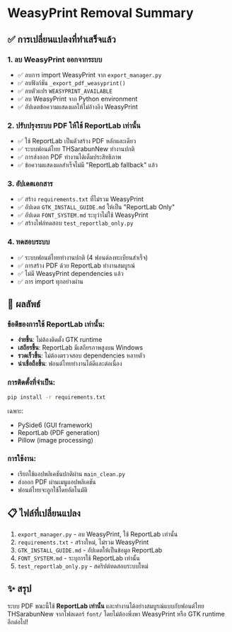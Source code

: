 # WeasyPrint Removal Summary

## ✅ การเปลี่ยนแปลงที่ทำเสร็จแล้ว

### 1. ลบ WeasyPrint ออกจากระบบ
- ✅ ลบการ import WeasyPrint จาก `export_manager.py`
- ✅ ลบฟังก์ชัน `_export_pdf_weasyprint()`
- ✅ ลบตัวแปร `WEASYPRINT_AVAILABLE`
- ✅ ลบ WeasyPrint จาก Python environment
- ✅ อัปเดตข้อความแสดงผลให้ไม่อ้างอิง WeasyPrint

### 2. ปรับปรุงระบบ PDF ให้ใช้ ReportLab เท่านั้น
- ✅ ใช้ ReportLab เป็นตัวสร้าง PDF หลักและเดียว
- ✅ ระบบฟอนต์ไทย THSarabunNew ทำงานปกติ
- ✅ การส่งออก PDF ทำงานได้เต็มประสิทธิภาพ
- ✅ ข้อความแสดงผลสำเร็จไม่มี "ReportLab fallback" แล้ว

### 3. อัปเดตเอกสาร
- ✅ สร้าง `requirements.txt` ที่ไม่รวม WeasyPrint
- ✅ อัปเดต `GTK_INSTALL_GUIDE.md` ให้เป็น "ReportLab Only"
- ✅ อัปเดต `FONT_SYSTEM.md` ระบุว่าไม่ใช้ WeasyPrint
- ✅ สร้างไฟล์ทดสอบ `test_reportlab_only.py`

### 4. ทดสอบระบบ
- ✅ ระบบฟอนต์ไทยทำงานปกติ (4 ฟอนต์ลงทะเบียนสำเร็จ)
- ✅ การสร้าง PDF ด้วย ReportLab ทำงานสมบูรณ์
- ✅ ไม่มี WeasyPrint dependencies แล้ว
- ✅ การ import ทุกอย่างผ่าน

## 🎯 ผลลัพธ์

### ข้อดีของการใช้ ReportLab เท่านั้น:
- **ง่ายขึ้น**: ไม่ต้องติดตั้ง GTK runtime
- **เสถียรขึ้น**: ReportLab มีเสถียรภาพสูงบน Windows
- **รวดเร็วขึ้น**: ไม่ต้องตรวจสอบ dependencies หลายตัว
- **น่าเชื่อถือขึ้น**: ฟอนต์ไทยทำงานได้ดีและต่อเนื่อง

### การติดตั้งที่จำเป็น:
```bash
pip install -r requirements.txt
```

เฉพาะ:
- PySide6 (GUI framework)
- ReportLab (PDF generation)
- Pillow (image processing)

### การใช้งาน:
- เรียกใช้แอปพลิเคชันปกติผ่าน `main_clean.py`
- ส่งออก PDF ผ่านเมนูแอปพลิเคชัน
- ฟอนต์ไทยจะถูกใช้โดยอัตโนมัติ

## 📋 ไฟล์ที่เปลี่ยนแปลง

1. `export_manager.py` - ลบ WeasyPrint, ใช้ ReportLab เท่านั้น
2. `requirements.txt` - สร้างใหม่, ไม่รวม WeasyPrint
3. `GTK_INSTALL_GUIDE.md` - อัปเดตให้เป็นข้อมูล ReportLab
4. `FONT_SYSTEM.md` - ระบุการใช้ ReportLab เท่านั้น
5. `test_reportlab_only.py` - สคริปต์ทดสอบระบบใหม่

## ✨ สรุป

ระบบ PDF ขณะนี้ใช้ **ReportLab เท่านั้น** และทำงานได้อย่างสมบูรณ์แบบกับฟอนต์ไทย THSarabunNew จากโฟลเดอร์ `font/` โดยไม่ต้องพึ่งพา WeasyPrint หรือ GTK runtime อีกต่อไป!
